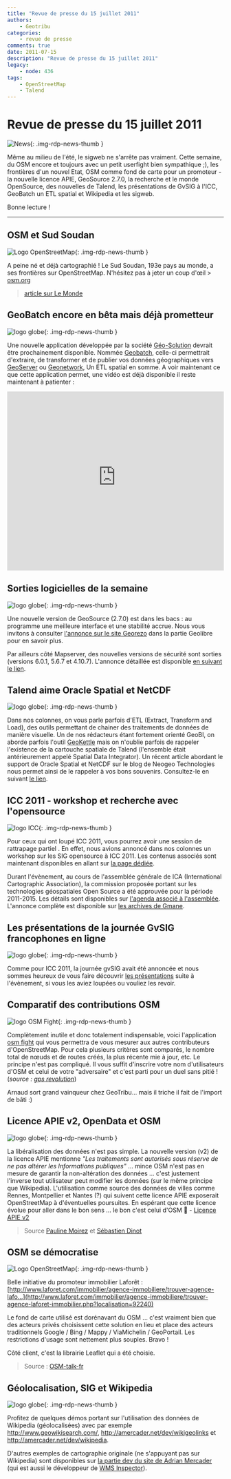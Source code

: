 ```yaml
---
title: "Revue de presse du 15 juillet 2011"
authors:
    - Geotribu
categories:
    - revue de presse
comments: true
date: 2011-07-15
description: "Revue de presse du 15 juillet 2011"
legacy:
    - node: 436  
tags:
    - OpenStreetMap
    - Talend
---
```


# Revue de presse du 15 juillet 2011

![News](https://cdn.geotribu.fr/img/internal/icons-rdp-news/news.png "Icône news générique"){: .img-rdp-news-thumb }

Même au milieu de l'été, le sigweb ne s'arrête pas vraiment. Cette semaine, du OSM encore et toujours avec un petit userfight bien sympathique ;), les frontières d'un nouvel Etat, OSM comme fond de carte pour un promoteur - la nouvelle licence APIE, GeoSource 2.7.0, la recherche et le monde OpenSource, des nouvelles de Talend, les présentations de GvSIG à l'ICC, GeoBatch un ETL spatial et Wikipedia et les sigweb.

Bonne lecture !

----

## OSM et Sud Soudan

![Logo OpenStreetMap](https://cdn.geotribu.fr/img/logos-icones/OpenStreetMap/Openstreetmap.png "logo OpenStreetMap"){: .img-rdp-news-thumb }

A peine né et déjà cartographié ! Le Sud Soudan, 193e pays au monde, a ses frontières sur OpenStreetMap. N'hésitez pas à jeter un coup d'œil > [osm.org](http://osm.org/go/wnOtt--)  

> [article sur Le Monde](https://www.lemonde.fr/afrique/article/2011/07/09/le-sud-soudan-proclame-son-independance_1546977_3212.html)

## GeoBatch encore en bêta mais déjà prometteur

![logo globe](https://cdn.geotribu.fr/img/internal/icons-rdp-news/world.png "Icône de globe"){: .img-rdp-news-thumb }

Une nouvelle application développée par la société [Géo-Solution](http://www.geo-solutions.it/) devrait être prochainement disponible. Nommée [Geobatch](http://geobatch.geo-solutions.it/), celle-ci permettrait d'extraire, de transformer et de publier vos données géographiques vers [GeoServer](http://geoserver.org/display/GEOS/Welcome) ou [Geonetwork](http://geonetwork-opensource.org/), Un ETL spatial en somme. A voir maintenant ce que cette application permet, une vidéo est déjà disponible il reste maintenant à patienter :

<iframe width="100%" height="415" src="https://www.youtube-nocookie.com/embed/FROpp2cbh_A" title="YouTube video player" frameborder="0" allow="accelerometer; autoplay; clipboard-write; encrypted-media; gyroscope; picture-in-picture" allowfullscreen></iframe>

## Sorties logicielles de la semaine

![logo globe](https://cdn.geotribu.fr/img/internal/icons-rdp-news/world.png "Icône de globe"){: .img-rdp-news-thumb }

Une nouvelle version de GeoSource (2.7.0) est dans les bacs : au programme une meilleure interface et une stabilité accrue. Nous vous invitons à consulter [l'annonce sur le site Georezo](http://georezo.net/forum/viewtopic.php?pid=195129) dans la partie Geolibre pour en savoir plus.  

Par ailleurs côté Mapserver, des nouvelles versions de sécurité sont sorties (versions 6.0.1, 5.6.7 et 4.10.7). L'annonce détaillée est disponible [en suivant le lien](http://lists.osgeo.org/pipermail/mapserver-users/2011-July/069430.html).

## Talend aime Oracle Spatial et NetCDF

![logo globe](https://cdn.geotribu.fr/img/internal/icons-rdp-news/world.png "Icône de globe"){: .img-rdp-news-thumb }

Dans nos colonnes, on vous parle parfois d'ETL (Extract, Transform and Load), des outils permettant de chainer des traitements de données de manière visuelle. Un de nos rédacteurs étant fortement orienté GeoBI, on aborde parfois l'outil [GeoKettle](http://www.spatialytics.org/projects/geokettle/) mais on n'oublie parfois de rappeler l'existence de la cartouche spatiale de Talend (l'ensemble était antérieurement appelé Spatial Data Integrator). Un récent article abordant le support de Oracle Spatial et NetCDF sur le blog de Neogeo Technologies nous permet ainsi de le rappeler à vos bons souvenirs. Consultez-le en suivant [le lien](http://www.neogeo-online.net/blog/archives/1384/).

## ICC 2011 - workshop et recherche avec l'opensource

![logo ICC](https://cdn.geotribu.fr/img/logos-icones/entreprises_association/icc.png "logo ICC"){: .img-rdp-news-thumb }

Pour ceux qui ont loupé ICC 2011, vous pourrez avoir une session de rattrapage partiel . En effet, nous avions annoncé dans nos colonnes un workshop sur les SIG opensource à ICC 2011. Les contenus associés sont maintenant disponibles en allant sur [la page dédiée](http://kartoweb.itc.nl/kobben/ICA-OSGEO-workshop/usb/).  

Durant l'évènement, au cours de l'assemblée générale de ICA (International Cartographic Association), la commission proposée portant sur les technologies géospatiales Open Source a été approuvée pour la période 2011-2015. Les détails sont disponibles sur [l'agenda associé à l'assemblée](http://icaci.org/documents/generalassembly2011/Agenda_15th_GA_Paris_English.pdf). L'annonce complète est disponible sur [les archives de Gmane](http://permalink.gmane.org/gmane.comp.gis.osgeo.discuss/8795).

## Les présentations de la journée GvSIG francophones en ligne

![logo globe](https://cdn.geotribu.fr/img/internal/icons-rdp-news/world.png "Icône de globe"){: .img-rdp-news-thumb }

Comme pour ICC 2011, la journée gvSIG avait été annoncée et nous sommes heureux de vous faire découvrir [les présentations](http://www.gvsig.org/web/community/events/journees-francophones/2011/Programa) suite à l'évènement, si vous les aviez loupées ou vouliez les revoir.

## Comparatif des contributions OSM

![logo OSM Fight](https://cdn.geotribu.fr/img/logos-icones/OpenStreetMap/osmfight.png "logo OSM Fight"){: .img-rdp-news-thumb }

Complètement inutile et donc totalement indispensable, voici l'application [osm fight](http://osmfight.neis-one.org/) qui vous permettra de vous mesurer aux autres contributeurs d'OpenStreetMap. Pour cela plusieurs critères sont comparés, le nombre total de nœuds et de routes créés, la plus récente mie à jour, etc. Le principe n'est pas compliqué. Il vous suffit d'inscrire votre nom d'utilisateurs d'OSM et celui de votre "adversaire" et c'est parti pour un duel sans pitié ! (*source : [gps revolution](http://gpsrevolution.blogspot.com/2011/07/osm-fight.html)*)  

Arnaud sort grand vainqueur chez GeoTribu... mais il triche il fait de l'import de bâti :)

## Licence APIE v2, OpenData et OSM

![logo globe](https://cdn.geotribu.fr/img/internal/icons-rdp-news/world.png "Icône de globe"){: .img-rdp-news-thumb }

La libéralisation des données n'est pas simple. La nouvelle version (v2) de la licence APIE mentionne *"Les traitements sont autorisés sous réserve de ne pas altérer les Informations publiques"* ... mince OSM n'est pas en mesure de garantir la non-altération des données ... c'est justement l'inverse tout utilisateur peut modifier les données (sur le même principe que Wikipedia). L'utilisation comme source des données de villes comme Rennes, Montpellier et Nantes (?) qui suivent cette licence APIE exposerait OpenStreetMap à d'éventuelles poursuites. En espérant que cette licence évolue pour aller dans le bon sens ... le bon c'est celui d'OSM :slightly_smiling_face: - [Licence APIE v2](https://www.apiefrance.fr/sections/acces_thematique/reutilisation-des-informations-publiques/des-conditions-generales-pour-la-reutilisation-des-informations-publiques/view)  

> Source [Pauline Moirez](http://twitter.com/#!@archives_masala) et [Sébastien Dinot](http://lists.openstreetmap.org/pipermail/talk-fr/2011-July/034039.html)

## OSM se démocratise

![Logo OpenStreetMap](https://cdn.geotribu.fr/img/logos-icones/OpenStreetMap/Openstreetmap.png){: .img-rdp-news-thumb }

Belle initiative du promoteur immobilier Laforêt : [http://www.laforet.com/immobilier/agence-immobiliere/trouver-agence-lafo...](http://www.laforet.com/immobilier/agence-immobiliere/trouver-agence-laforet-immobilier.php?localisation=92240)  

Le fond de carte utilisé est dorénavant du OSM ... c'est vraiment bien que des acteurs privés choisissent cette solution en lieu et place des acteurs traditionnels Google / Bing / Mappy / ViaMichelin / GeoPortail. Les restrictions d'usage sont nettement plus souples. Bravo !  

Côté client, c'est la librairie Leaflet qui a été choisie.

> Source : [OSM-talk-fr](http://lists.openstreetmap.org/pipermail/talk-fr/2011-July/034012.html)

## Géolocalisation, SIG et Wikipedia

![logo globe](https://cdn.geotribu.fr/img/internal/icons-rdp-news/world.png "Icône de globe"){: .img-rdp-news-thumb }

Profitez de quelques démos portant sur l'utilisation des données de Wikipedia (géolocalisées) avec par exemple <http://www.geowikisearch.com/>, <http://amercader.net/dev/wikigeolinks> et <http://amercader.net/dev/wikipedia>.  

D'autres exemples de cartographie originale (ne s'appuyant pas sur Wikipedia) sont disponibles sur [la partie dev du site de Adrian Mercader](http://amercader.net/dev/) (qui est aussi le développeur de [WMS Inspector](https://addons.mozilla.org/fr/firefox/addon/wms-inspector/)).
